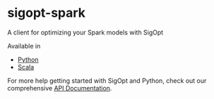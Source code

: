 # sigopt-spark

A client for optimizing your Spark models with SigOpt

Available in

* [Python](./python/README.md)
* [Scala](./python/README.md)

For more help getting started with SigOpt and Python,
check out our comprehensive [API Documentation](https://app.sigopt.com/docs).
